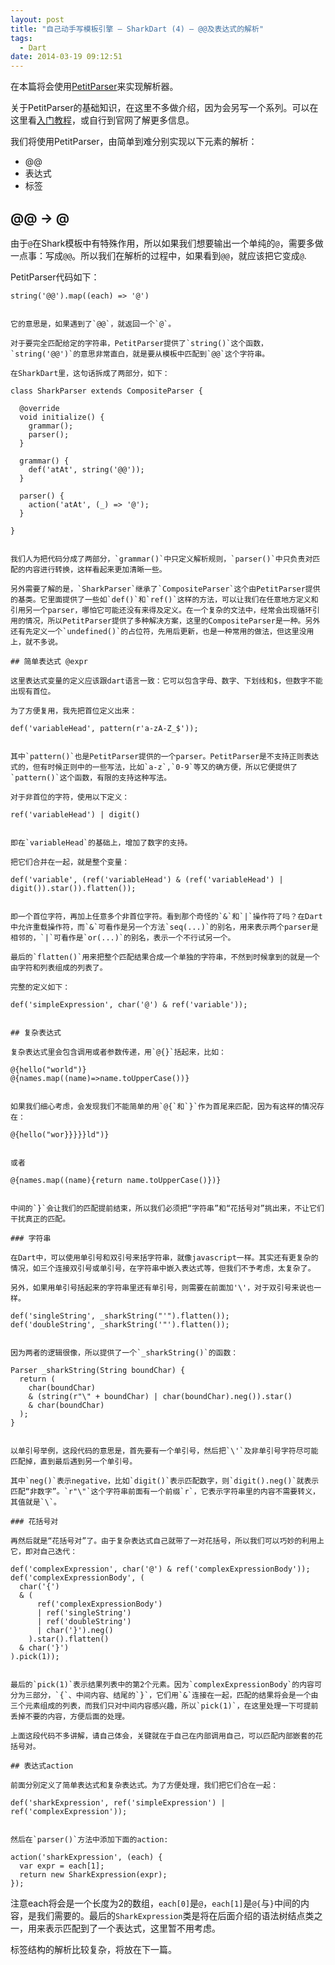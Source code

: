 ```yaml
---
layout: post
title: "自己动手写模板引擎 – SharkDart (4) – @@及表达式的解析"
tags:
  - Dart
date: 2014-03-19 09:12:51
---
```



在本篇将会使用[PetitParser](https://github.com/renggli/PetitParserDart)来实现解析器。

关于PetitParser的基础知识，在这里不多做介绍，因为会另写一个系列。可以在这里看[入门教程](http://freewind.me/blog/20140318/2393.html)，或自行到官网了解更多信息。

我们将使用PetitParser，由简单到难分别实现以下元素的解析：

*   @@
*   表达式
*   标签

## @@ -> @

由于`@`在Shark模板中有特殊作用，所以如果我们想要输出一个单纯的`@`，需要多做一点事：写成`@@`。所以我们在解析的过程中，如果看到`@@`，就应该把它变成`@`.

PetitParser代码如下：

    string('@@').map((each) => '@')
    

    它的意思是，如果遇到了`@@`，就返回一个`@`。

    对于要完全匹配给定的字符串，PetitParser提供了`string()`这个函数，`string('@@')`的意思非常直白，就是要从模板中匹配到`@@`这个字符串。

    在SharkDart里，这句话拆成了两部分，如下：

    class SharkParser extends CompositeParser {

      @override
      void initialize() {
        grammar();
        parser();
      }

      grammar() {
        def('atAt', string('@@'));
      }

      parser() {
        action('atAt', (_) => '@');
      }

    }
    

    我们人为把代码分成了两部分，`grammar()`中只定义解析规则，`parser()`中只负责对匹配的内容进行转换，这样看起来更加清晰一些。

    另外需要了解的是，`SharkParser`继承了`CompositeParser`这个由PetitParser提供的基类。它里面提供了一些如`def()`和`ref()`这样的方法，可以让我们在任意地方定义和引用另一个parser，哪怕它可能还没有来得及定义。在一个复杂的文法中，经常会出现循环引用的情况，所以PetitParser提供了多种解决方案，这里的CompositeParser是一种。另外还有先定义一个`undefined()`的占位符，先用后更新，也是一种常用的做法，但这里没用上，就不多说。

    ## 简单表达式 @expr

    这里表达式变量的定义应该跟dart语言一致：它可以包含字母、数字、下划线和$，但数字不能出现有首位。

    为了方便复用，我先把首位定义出来：

    def('variableHead', pattern(r'a-zA-Z_$'));
    

    其中`pattern()`也是PetitParser提供的一个parser。PetitParser是不支持正则表达式的，但有时候正则中的一些写法，比如`a-z`,`0-9`等又的确方便，所以它便提供了`pattern()`这个函数，有限的支持这种写法。

    对于非首位的字符，使用以下定义：

    ref('variableHead') | digit()
    

    即在`variableHead`的基础上，增加了数字的支持。

    把它们合并在一起，就是整个变量：

    def('variable', (ref('variableHead') & (ref('variableHead') | digit()).star()).flatten());
    

    即一个首位字符，再加上任意多个非首位字符。看到那个奇怪的`&`和`|`操作符了吗？在Dart中允许重载操作符，而`&`可看作是另一个方法`seq(...)`的别名，用来表示两个parser是相邻的，`|`可看作是`or(...)`的别名，表示一个不行试另一个。

    最后的`flatten()`用来把整个匹配结果合成一个单独的字符串，不然到时候拿到的就是一个由字符和列表组成的列表了。

    完整的定义如下：

    def('simpleExpression', char('@') & ref('variable'));
    

    ## 复杂表达式

    复杂表达式里会包含调用或者参数传递，用`@{}`括起来，比如：

    @{hello("world")}
    @{names.map((name)=>name.toUpperCase())}
    

    如果我们细心考虑，会发现我们不能简单的用`@{`和`}`作为首尾来匹配，因为有这样的情况存在：

    @{hello("wor}}}}}ld")}
    

    或者

    @{names.map((name){return name.toUpperCase()})}
    

    中间的`}`会让我们的匹配提前结束，所以我们必须把“字符串”和“花括号对”挑出来，不让它们干扰真正的匹配。

    ### 字符串

    在Dart中，可以使用单引号和双引号来括字符串，就像javascript一样。其实还有更复杂的情况，如三个连接双引号或单引号，在字符串中嵌入表达式等，但我们不予考虑，太复杂了。

    另外，如果用单引号括起来的字符串里还有单引号，则需要在前面加'\'，对于双引号来说也一样。

    def('singleString', _sharkString("'").flatten());
    def('doubleString', _sharkString('"').flatten());
    

    因为两者的逻辑很像，所以提供了一个`_sharkString()`的函数：

    Parser _sharkString(String boundChar) {
      return (
        char(boundChar)
        & (string(r"\" + boundChar) | char(boundChar).neg()).star()
        & char(boundChar)
      );
    }
    

    以单引号举例，这段代码的意思是，首先要有一个单引号，然后把`\'`及非单引号字符尽可能匹配掉，直到最后遇到另一个单引号。

    其中`neg()`表示negative，比如`digit()`表示匹配数字，则`digit().neg()`就表示匹配“非数字”。`r"\"`这个字符串前面有一个前缀`r`，它表示字符串里的内容不需要转义，其值就是`\`。

    ### 花括号对

    再然后就是“花括号对”了。由于复杂表达式自己就带了一对花括号，所以我们可以巧妙的利用上它，即对自己迭代：

    def('complexExpression', char('@') & ref('complexExpressionBody'));
    def('complexExpressionBody', (
      char('{') 
      & (
          ref('complexExpressionBody')
          | ref('singleString')
          | ref('doubleString')
          | char('}').neg()
        ).star().flatten() 
      & char('}')
    ).pick(1));
    

    最后的`pick(1)`表示结果列表中的第2个元素。因为`complexExpressionBody`的内容可分为三部分，`{`、中间内容、结尾的`}`，它们用`&`连接在一起，匹配的结果将会是一个由三个元素组成的列表，而我们只对中间内容感兴趣，所以`pick(1)`，在这里处理一下可提前丢掉不要的内容，方便后面的处理。

    上面这段代码不多讲解，请自己体会，关键就在于自己在内部调用自己，可以匹配内部嵌套的花括号对。

    ## 表达式action

    前面分别定义了简单表达式和复杂表达式。为了方便处理，我们把它们合在一起：

    def('sharkExpression', ref('simpleExpression') | ref('complexExpression'));
    

    然后在`parser()`方法中添加下面的action:

    action('sharkExpression', (each) {
      var expr = each[1];
      return new SharkExpression(expr);
    });

注意each将会是一个长度为2的数组，`each[0]`是`@`，`each[1]`是`@{`与`}`中间的内容，是我们需要的。最后的`SharkExpression`类是将在后面介绍的语法树结点类之一，用来表示匹配到了一个表达式，这里暂不用考虑。

标签结构的解析比较复杂，将放在下一篇。


